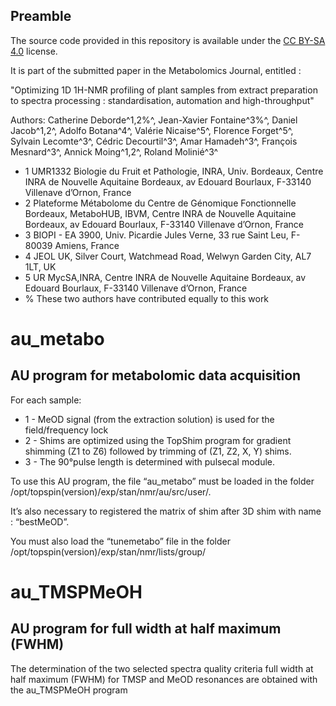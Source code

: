 
## Preamble

The source code provided in this repository is available under the [CC BY-SA 4.0](http://creativecommons.org/licenses/by-sa/4.0/) license.

It is part of the submitted paper in the Metabolomics Journal, entitled : 

"Optimizing 1D 1H-NMR profiling of plant samples from extract preparation to spectra processing : standardisation, automation and high-throughput"

Authors: Catherine Deborde^1,2%^, Jean-Xavier Fontaine^3%^, Daniel Jacob^1,2^, Adolfo Botana^4^, Valérie Nicaise^5^, Florence Forget^5^, Sylvain Lecomte^3^, Cédric Decourtil^3^, Amar Hamadeh^3^, François Mesnard^3^, Annick Moing^1,2^, Roland Molinié^3^ 

* 1 UMR1332 Biologie du Fruit et Pathologie, INRA, Univ. Bordeaux, Centre INRA de Nouvelle Aquitaine Bordeaux, av Edouard Bourlaux, F-33140 Villenave d’Ornon, France
* 2 Plateforme Métabolome du Centre de Génomique Fonctionnelle Bordeaux, MetaboHUB, IBVM, Centre INRA de Nouvelle Aquitaine Bordeaux, av Edouard Bourlaux, F-33140 Villenave d’Ornon, France
* 3  BIOPI - EA 3900, Univ. Picardie Jules Verne, 33 rue Saint Leu, F-80039 Amiens, France
* 4  JEOL UK, Silver Court, Watchmead Road, Welwyn Garden City, AL7 1LT, UK
* 5  UR MycSA,INRA, Centre INRA de Nouvelle Aquitaine Bordeaux, av Edouard Bourlaux,  F-33140 Villenave d’Ornon, France
* % These two authors have contributed equally to this work 

# au_metabo
## AU program for metabolomic data acquisition
For each sample:
* 1 - MeOD signal (from the extraction solution) is used for the field/frequency lock
* 2 - Shims are optimized using the TopShim program for gradient shimming (Z1 to Z6) followed by trimming of (Z1, Z2, X, Y) shims.
* 3 - The 90°pulse length is determined with pulsecal module.

To use this AU program, the file “au_metabo” must be loaded in the folder  /opt/topspin(version)/exp/stan/nmr/au/src/user/.

It’s also necessary to registered the matrix of shim after 3D shim with name : “bestMeOD”. 

You must also load the “tunemetabo” file in the folder /opt/topspin(version)/exp/stan/nmr/lists/group/


# au_TMSPMeOH
## AU program for full width at half maximum (FWHM) 

The determination of the two selected spectra quality criteria full width at half maximum (FWHM) for TMSP and MeOD resonances are obtained with the au_TMSPMeOH  program


